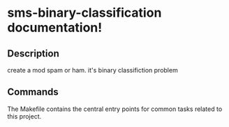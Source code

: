 # sms-binary-classification documentation!

## Description

create a mod spam or ham. it's binary classifiction problem

## Commands

The Makefile contains the central entry points for common tasks related to this project.

